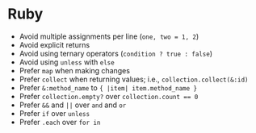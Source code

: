 Ruby
===

- Avoid multiple assignments per line (`one, two = 1, 2`)
- Avoid explicit returns
- Avoid using ternary operators (`condition ? true : false`)
- Avoid using `unless` with `else`
- Prefer `map` when making changes
- Prefer `collect` when returning values; i.e., `collection.collect(&:id)`
- Prefer `&:method_name` to `{ |item| item.method_name }`
- Prefer `collection.empty?` over `collection.count == 0`
- Prefer `&&` and `||` over `and` and `or`
- Prefer `if` over `unless`
- Prefer `.each` over `for in`